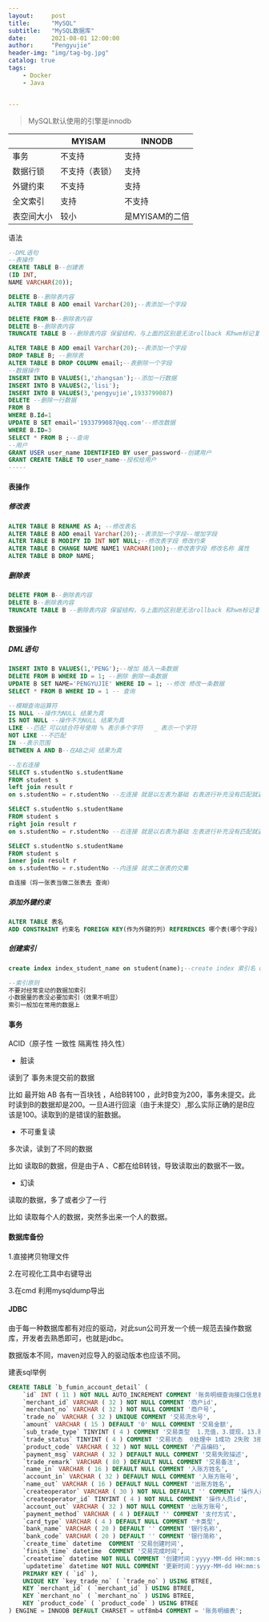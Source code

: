 ```yaml
---
layout:     post
title:      "MySQL"
subtitle:   "MySQL数据库"
date:       2021-08-01 12:00:00
author:     "Pengyujie"
header-img: "img/tag-bg.jpg"
catalog: true
tags:
    - Docker
    - Java


---
```


> MySQL默认使用的引擎是innodb



|            | MYISAM         | INNODB         |
| ---------- | -------------- | -------------- |
| 事务       | 不支持         | 支持           |
| 数据行锁   | 不支持（表锁） | 支持           |
| 外键约束   | 不支持         | 支持           |
| 全文索引   | 支持           | 不支持         |
| 表空间大小 | 较小           | 是MYISAM的二倍 |





语法

~~~sql
--DML语句
--表操作
CREATE TABLE B--创建表
(ID INT,
NAME VARCHAR(20));

DELETE B--删除表内容
ALTER TABLE B ADD email Varchar(20);--表添加一个字段

DELETE FROM B--删除表内容
DELETE B--删除表内容
TRUNCATE TABLE B --删除表内容 保留结构，与上面的区别是无法rollback 和hwm标记复位

ALTER TABLE B ADD email Varchar(20);--表添加一个字段
DROP TABLE B; --删除表
ALTER TABLE B DROP COLUMN email;--表删除一个字段
--数据操作
INSERT INTO B VALUES(1,'zhangsan');--添加一行数据
INSERT INTO B VALUES(2,'lisi');
INSERT INTO B VALUES(3,'pengyujie',1933799087)
DELETE --删除一行数据
FROM B
WHERE B.Id=1
UPDATE B SET email='1933799087@qq.com'--修改数据
WHERE B.ID=3
SELECT * FROM B ;--查询
--用户
GRANT USER user_name IDENTIFIED BY user_password--创建用户
GRANT CREATE TABLE TO user_name--授权给用户
-----
~~~



#### 表操作

##### 修改表

~~~sql
ALTER TABLE B RENAME AS A; --修改表名
ALTER TABLE B ADD email Varchar(20);--表添加一个字段--增加字段
ALTER TABLE B MODIFY ID INT NOT NULL;--修改表字段 修改约束
ALTER TABLE B CHANGE NAME NAME1 VARCHAR(100);--修改表字段 修改名称 属性
ALTER TABLE B DROP NAME;
~~~



##### 删除表

~~~sql
DELETE FROM B--删除表内容
DELETE B--删除表内容
TRUNCATE TABLE B --删除表内容 保留结构，与上面的区别是无法rollback 和hwm标记复位
~~~





#### 数据操作

##### DML语句

~~~sql
INSERT INTO B VALUES(1,'PENG');--增加 插入一条数据
DELETE FROM B WHERE ID = 1; --删除 删除一条数据
UPDATE B SET NAME='PENGYUJIE' WHERE ID = 1; --修改 修改一条数据
SELECT * FROM B WHERE ID = 1 -- 查询

--模糊查询运算符
IS NULL --操作为NULL 结果为真
IS NOT NULL --操作不为NULL 结果为真
LIKE --匹配 可以结合符号使用 % 表示多个字符   _ 表示一个字符
NOT LIKE --不匹配
IN --表示范围
BETWEEN A AND B--在AB之间 结果为真

--左右连接
SELECT s.studentNo s.studentName 
FROM student s 
left join result r
on s.studentNo = r.studentNo --左连接 就是以左表为基础 右表进行补充没有匹配就返回null

SELECT s.studentNo s.studentName 
FROM student s 
right join result r
on s.studentNo = r.studentNo --右连接 就是以右表为基础 左表进行补充没有匹配就返回null

SELECT s.studentNo s.studentName 
FROM student s 
inner join result r
on s.studentNo = r.studentNo --内连接 就求二张表的交集

自连接（将一张表当做二张表去 查询）
~~~



##### 添加外键约束

~~~SQL
ALTER TABLE 表名 
ADD CONSTRAINT 约束名 FOREIGN KEY(作为外键的列) REFERENCES 哪个表(哪个字段)

~~~



##### 创建索引

~~~sql
create index index_student_name on student(name);--create index 索引名 on 表名(字段名)

--索引原则
不要对经常变动的数据加索引 
小数据量的表没必要加索引（效果不明显）
索引一般加在常用的数据上

~~~









#### 事务

ACID（原子性 一致性 隔离性 持久性）

- 脏读

读到了 事务未提交前的数据

比如  最开始 AB 各有一百块钱 ，A给B转100 ，此时B变为200，事务未提交。此时读到B的数据却是200。一旦A进行回滚（由于未提交）,那么实际正确的是B应该是100。读取到的是错误的脏数据。



- 不可重复读

多次读，读到了不同的数据

比如  读取B的数据，但是由于A 、C都在给B转钱，导致读取出的数据不一致。



- 幻读

读取的数据，多了或者少了一行

比如 读取每个人的数据，突然多出来一个人的数据。





#### 数据库备份



1.直接拷贝物理文件

2.在可视化工具中右键导出

3.在cmd 利用mysqldump导出



#### JDBC

由于每一种数据库都有对应的驱动，对此sun公司开发一个统一规范去操作数据库，开发者去熟悉即可，也就是jdbc。

数据版本不同，maven对应导入的驱动版本也应该不同。









建表sql举例 

~~~sql
CREATE TABLE `b_fumin_account_detail` (
	`id` INT ( 11 ) NOT NULL AUTO_INCREMENT COMMENT '账务明细查询接口信息表id',
	`merchant_id` VARCHAR ( 32 ) NOT NULL COMMENT '商户id',
	`merchant_no` VARCHAR ( 32 ) NOT NULL COMMENT '商户号',
	`trade_no` VARCHAR ( 32 ) UNIQUE COMMENT '交易流水号',
	`amount` VARCHAR ( 15 ) DEFAULT '0' NULL COMMENT '交易金额',
	`sub_trade_type` TINYINT ( 4 ) COMMENT '交易类型  1.充值，3.提现，13.购买理财，14.赎回理财，20 富多利购买 21富多利支取 ',
	`trade_status` TINYINT ( 4 ) COMMENT '交易状态  0处理中 1成功 2失败 3拒绝 4取消',
	`product_code` VARCHAR ( 32 ) NOT NULL COMMENT '产品编码',
	`payment_msg` VARCHAR ( 32 ) DEFAULT NULL COMMENT '交易失败描述',
	`trade_remark` VARCHAR ( 80 ) DEFAULT NULL COMMENT '交易备注',
	`name_in` VARCHAR ( 16 ) DEFAULT NULL COMMENT '入账方姓名',
	`account_in` VARCHAR ( 32 ) DEFAULT NULL COMMENT '入账方账号',
	`name_out` VARCHAR ( 16 ) DEFAULT NULL COMMENT '出账方姓名',
	`createoperator` VARCHAR ( 30 ) NOT NULL DEFAULT '' COMMENT '操作人员名称',
	`createoperator_id` TINYINT ( 4 ) NOT NULL COMMENT '操作人员id',
	`account_out` VARCHAR ( 32 ) NOT NULL COMMENT '出账方账号',
	`payment_method` VARCHAR ( 4 ) DEFAULT '' COMMENT '支付方式',
	`card_type` VARCHAR ( 4 ) DEFAULT NULL COMMENT '卡类型',
	`bank_name` VARCHAR ( 20 ) DEFAULT '' COMMENT '银行名称',
	`bank_code` VARCHAR ( 20 ) DEFAULT '' COMMENT '银行简称',
	`create_time` datetime  COMMENT '交易创建时间',
	`finish_time` datetime  COMMENT '交易完成时间',
	`createtime` datetime NOT NULL COMMENT '创建时间：yyyy-MM-dd HH:mm:ss',
	`updatetime` datetime NOT NULL COMMENT '更新时间：yyyy-MM-dd HH:mm:ss',
	PRIMARY KEY ( `id` ),
	UNIQUE KEY `key_trade_no` ( `trade_no` ) USING BTREE,
	KEY `merchant_id` ( `merchant_id` ) USING BTREE,
	KEY `merchant_no` ( `merchant_no` ) USING BTREE,
	KEY `product_code` ( `product_code` ) USING BTREE 
) ENGINE = INNODB DEFAULT CHARSET = utf8mb4 COMMENT = '账务明细表';
~~~





































